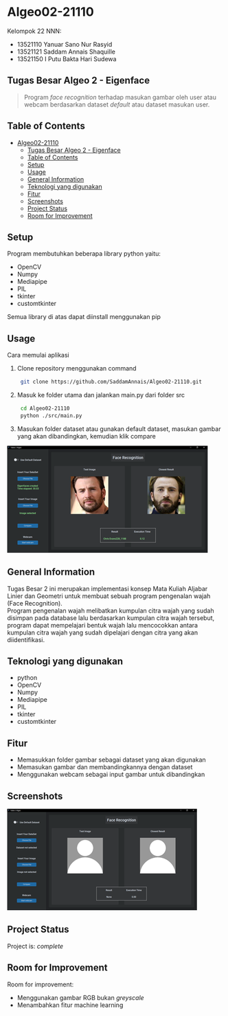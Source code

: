 # Algeo02-21110

Kelompok 22 NNN:

- 13521110  Yanuar Sano Nur Rasyid
- 13521121  Saddam Annais Shaquille
- 13521150  I Putu Bakta Hari Sudewa

## Tugas Besar Algeo 2 - Eigenface

> Program _face recognition_ terhadap masukan gambar oleh user atau webcam berdasarkan dataset _default_ atau dataset masukan user.

## Table of Contents

- [Algeo02-21110](#algeo02-21110)
  - [Tugas Besar Algeo 2 - Eigenface](#tugas-besar-algeo-2---eigenface)
  - [Table of Contents](#table-of-contents)
  - [Setup](#setup)
  - [Usage](#usage)
  - [General Information](#general-information)
  - [Teknologi yang digunakan](#teknologi-yang-digunakan)
  - [Fitur](#fitur)
  - [Screenshots](#screenshots)
  - [Project Status](#project-status)
  - [Room for Improvement](#room-for-improvement)
<!-- * [License](#license) -->

## Setup

Program membutuhkan beberapa library python yaitu:

- OpenCV
- Numpy
- Mediapipe
- PIL
- tkinter
- customtkinter

Semua library di atas dapat diinstall menggunakan pip

## Usage

Cara memulai aplikasi

1. Clone repository menggunakan command

   ```bash
    git clone https://github.com/SaddamAnnais/Algeo02-21110.git
   ```

2. Masuk ke folder utama dan jalankan main.py dari folder src

   ```bash
    cd Algeo02-21110
    python ./src/main.py

   ```

3. Masukan folder dataset atau gunakan default dataset, masukan gambar yang akan dibandingkan, kemudian klik compare

![contoh penggunaan](./img/contoh.png)

## General Information

Tugas Besar 2 ini merupakan implementasi konsep Mata Kuliah Aljabar Linier dan Geometri untuk membuat sebuah program pengenalan wajah (Face Recognition).  
Program pengenalan wajah melibatkan kumpulan citra wajah yang sudah disimpan pada database lalu berdasarkan kumpulan citra wajah tersebut, program dapat mempelajari bentuk wajah lalu mencocokkan antara kumpulan citra wajah yang sudah dipelajari dengan citra yang akan diidentifikasi.

## Teknologi yang digunakan

- python
- OpenCV
- Numpy
- Mediapipe
- PIL
- tkinter
- customtkinter

## Fitur

- Memasukkan folder gambar sebagai dataset yang akan digunakan
- Memasukan gambar dan membandingkannya dengan dataset
- Menggunakan webcam sebagai input gambar untuk dibandingkan

## Screenshots

![screenshot1](./img/screenshot1.png)

<!-- If you have screenshots you'd like to share, include them here. -->

## Project Status

Project is: _complete_

## Room for Improvement

Room for improvement:

- Menggunakan gambar RGB bukan _greyscale_
- Menambahkan fitur machine learning

<!-- Optional -->
<!-- ## License -->
<!-- This project is open source and available under the [... License](). -->

<!-- You don't have to include all sections - just the one's relevant to your project -->
